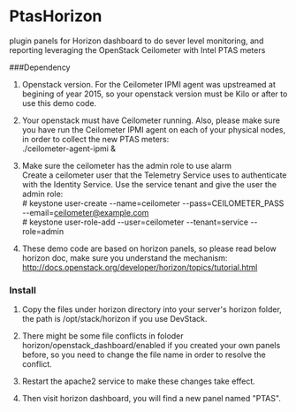 # PtasHorizon
plugin panels for Horizon dashboard to do sever level monitoring, and reporting leveraging the OpenStack Ceilometer with Intel PTAS meters

###Dependency
1. Openstack version. 
    For the Ceilometer IPMI agent was upstreamed at begining of year 2015, so your openstack version must be Kilo or after to   use this demo code.

2. Your openstack must have Ceilometer running.
  Also, please make sure you have run the Ceilometer IPMI agent on each of your physical nodes, in order to collect the new PTAS meters: <br/>
  ./ceilometer-agent-ipmi &

3. Make sure the ceilometer has the admin role to use alarm<br/>
  Create a ceilometer user that the Telemetry Service uses to authenticate with the Identity Service. Use the service tenant and give the user the admin role:
  <br/>\# keystone user-create --name=ceilometer --pass=CEILOMETER_PASS --email=ceilometer@example.com
  <br/>\# keystone user-role-add --user=ceilometer --tenant=service --role=admin

4. These demo code are based on horizon panels, so please read below horizon doc, make sure you understand the mechanism:
http://docs.openstack.org/developer/horizon/topics/tutorial.html

### Install
1. Copy the files under horizon directory into your server's horizon folder, the path is /opt/stack/horizon if you use DevStack.
2. There might be some file conflicts in foloder horizon/openstack_dashboard/enabled if you created your own panels before, so you need to change the file name in order to resolve the conflict.

3. Restart the apache2 service to make these changes take effect.

4. Then visit horizon dashboard, you will find a new panel named "PTAS".

